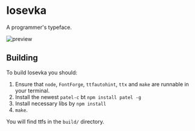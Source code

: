 Iosevka
======================================================
A programmer's typeface.

![preview](http://ooo.0o0.ooo/2015/10/21/5627399ca9f60.png)

Building
-----------------------------------------------------
To build Iosevka you should:

1. Ensure that `node`, `FontForge`, `ttfautohint`, `ttx` and `make` are runnable in your terminal.
2. Install the newest `patel-c` bt `npm install patel -g`
3. Install necessary libs by `npm install`
4. `make`.

You will find ttfs in the `build/` directory.